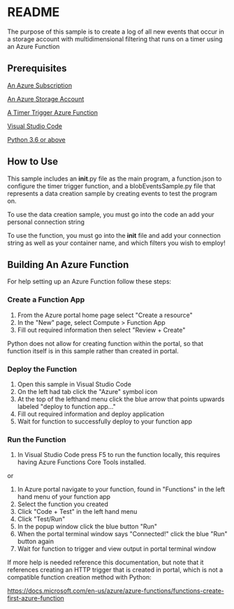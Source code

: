 # README
The purpose of this sample is to create a log of all new events that occur in a storage account with multidimensional filtering that runs on a timer using an Azure Function

## Prerequisites
[An Azure Subscription](https://azure.microsoft.com/en-us/free/)

[An Azure Storage Account](https://docs.microsoft.com/en-us/azure/storage/common/storage-account-create?tabs=azure-portal)

[A Timer Trigger Azure Function](https://docs.microsoft.com/en-us/azure/azure-functions/functions-create-scheduled-function#:~:text=Create%20a%20timer%20triggered%20function%201%20Expand%20your,by%20viewing%20trace%20information%20written%20to%20the%20logs.)

[Visual Studio Code](https://visualstudio.microsoft.com/downloads/)

[Python 3.6 or above](https://www.python.org/downloads/)

## How to Use
This sample includes an __init__.py file as the main program, a function.json to configure the timer trigger function, and a blobEventsSample.py file that represents a data creation sample by creating events to test the program on.

To use the data creation sample, you must go into the code an add your personal connection string

To use the function, you must go into the __init__ file and add your connection string as well as your container name, and which filters you wish to employ!

## Building An Azure Function
For help setting up an Azure Function follow these steps:

### Create a Function App
1. From the Azure portal home page select "Create a resource"
2. In the "New" page, select Compute > Function App
3. Fill out required information then select "Review + Create"

Python does not allow for creating function within the portal, so that function itself is in this sample rather than created in portal.

### Deploy the Function
1. Open this sample in Visual Studio Code
2. On the left had tab click the "Azure" symbol icon
3. At the top of the lefthand menu click the blue arrow that points upwards labeled "deploy to function app..."
4. Fill out required information and deploy application
5. Wait for function to successfully deploy to your function app

### Run the Function
1. In Visual Studio Code press F5 to run the function locally, this requires having Azure Functions Core Tools installed.

or

1. In Azure portal navigate to your function, found in "Functions" in the left hand menu of your function app
2. Select the function you created
3. Click "Code + Test" in the left hand menu
4. Click "Test/Run"
5. In the popup window click the blue button "Run"
6. When the portal terminal window says "Connected!" click the blue "Run" button again
7. Wait for function to trigger and view output in portal terminal window 


If more help is needed reference this documentation, but note that it references creating an HTTP trigger that is created in portal, which is not a compatible function creation method with Python:

https://docs.microsoft.com/en-us/azure/azure-functions/functions-create-first-azure-function 
